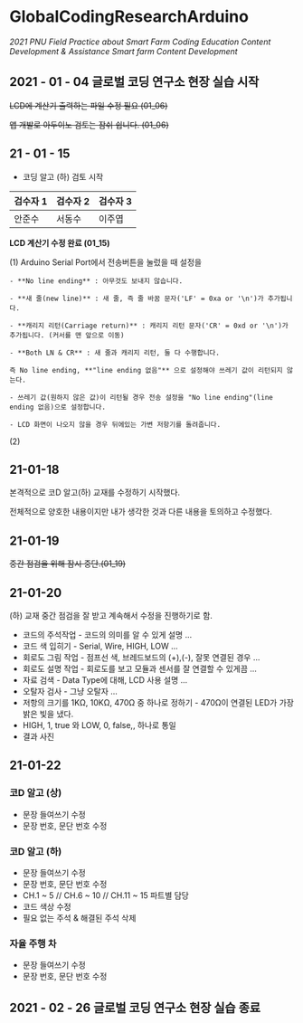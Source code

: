 # GlobalCodingResearchArduino

_2021 PNU Field Practice about Smart Farm Coding Education Content Development & Assistance Smart farm Content Development_

## 2021 - 01 - 04 글로벌 코딩 연구소 현장 실습 시작

~~LCD에 계산기 출력하는 파일 수정 필요 (01_06)~~

~~앱 개발로 아두이노 검토는 잠쉬 쉽니다. (01_06)~~

21 - 01 - 15
------------

- 코딩 알고 (하) 검토 시작

검수자 1 | 검수자 2 | 검수자 3
 ------|------|-----
안준수 | 서동수 | 이주엽


**LCD 계산기 수정 완료 (01_15)**

 (1) Arduino Serial Port에서 전송버튼을 눌렀을 때 설정을
        
    - **No line ending** : 아무것도 보내지 않습니다.
    
    - **새 줄(new line)** : 새 줄, 즉 줄 바꿈 문자('LF' = 0xa or '\n')가 추가됩니다.
  
    - **캐리지 리턴(Carriage return)** : 캐리지 리턴 문자('CR' = 0xd or '\n')가 추가됩니다. (커서를 맨 앞으로 이동)
  
    - **Both LN & CR** : 새 줄과 캐리지 리턴, 둘 다 수행합니다.
  
    즉 No line ending, **"line ending 없음"** 으로 설정해야 쓰레기 값이 리턴되지 않는다.

    - 쓰레기 값(원하지 않은 값)이 리턴될 경우 전송 설정을 "No line ending"(line ending 없음)으로 설정합니다.

    - LCD 화면이 나오지 않을 경우 뒤에있는 가변 저항기를 돌려줍니다.

 (2)


 21-01-18
 ------------
 
 본격적으로 코D 알고(하) 교재를 수정하기 시작했다. 
 
 
 전체적으로 양호한 내용이지만 내가 생각한 것과 다른 내용을 토의하고 수정했다.
 
 
  21-01-19
 ---------
 
 ~~중간 점검을 위해 잠시 중단.(01_19)~~
 
 21-01-20
 ----------
 
 (하) 교재 중간 점검을 잘 받고 계속해서 수정을 진행하기로 함.
 
 + 코드의 주석작업 - 코드의 의미를 알 수 있게 설명 ...
 + 코드 색 입히기 - Serial, Wire, HIGH, LOW ...
 + 회로도 그림 작업 - 점프선 색, 브레드보드의 (+),(-), 잘못 연결된 경우 ...
 + 회로도 설명 작업 - 회로도를 보고 모듈과 센서를 잘 연결할 수 있게끔 ...
 + 자료 검색 - Data Type에 대해, LCD 사용 설명 ...
 + 오탈자 검사 - 그냥 오탈자 ...
 + 저항의 크기를 1KΩ, 10KΩ, 470Ω 중 하나로 정하기 - 470Ω이 연결된 LED가 가장 밝은 빛을 냈다. 
 + HIGH, 1, true 와 LOW, 0, false,,  하나로 통일
 + 결과 사진 
 
 
 21-01-22
 ------------
 
 ### 코D 알고 (상)
 
  + 문장 들여쓰기 수정
  + 문장 번호, 문단 번호 수정
 
 ### 코D 알고 (하)
 
  + 문장 들여쓰기 수정
  + 문장 번호, 문단 번호 수정
  + CH.1 ~ 5 // CH.6 ~ 10 // CH.11 ~ 15 파트별 담당
  + 코드 색상 수정
  + 필요 없는 주석 & 해결된 주석 삭제
 
 ### 자율 주행 차
 
  + 문장 들여쓰기 수정
  + 문장 번호, 문단 번호 수정
 
 
 
 
## 2021 - 02 - 26 글로벌 코딩 연구소 현장 실습 종료

